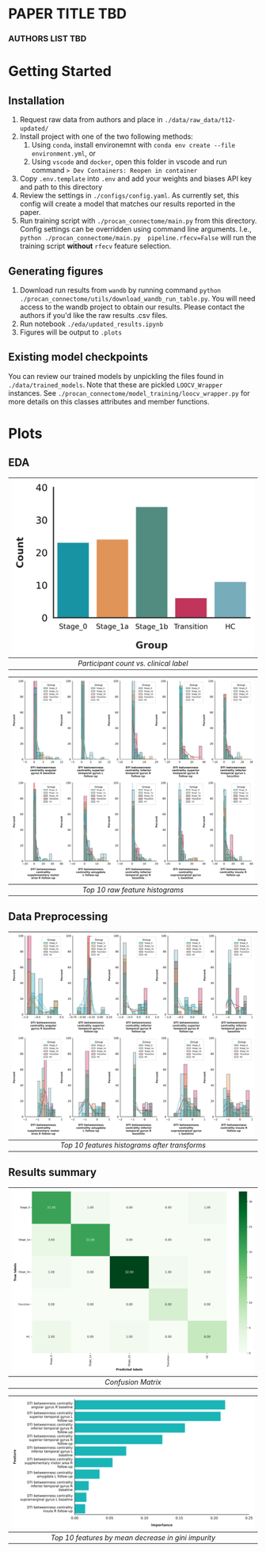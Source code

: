 # PAPER TITLE TBD
### AUTHORS LIST TBD


# Getting Started
## Installation
1. Request raw data from authors and place in `./data/raw_data/t12-updated/`
2. Install project with one of the two following methods:
    1. Using `conda`, install environemnt with `conda env create --file environment.yml`, or 
    2. Using `vscode` and `docker`, open this folder in vscode and run command `> Dev Containers: Reopen in container`
3. Copy `.env.template` into `.env` and add your weights and biases API key and path to this directory
4. Review the settings in `./configs/config.yaml`. As currently set, this config will create a model that matches our results reported in the paper. 
5. Run training script with `./procan_connectome/main.py` from this directory. Config settings can be overridden using command line arguments. I.e., `python ./procan_connectome/main.py  pipeline.rfecv=False` will run the training script **without** `rfecv` feature selection. 

## Generating figures
1. Download run results from `wandb` by running command `python ./procan_connectome/utils/download_wandb_run_table.py`. You will need access to the wandb project to obtain our results. Please contact the authors if you'd like the raw results .csv files. 
2. Run notebook `./eda/updated_results.ipynb`
3. Figures will be output to `.plots`

## Existing model checkpoints
You can review our trained models by unpickling the files found in `./data/trained_models`. Note that these are pickled `LOOCV_Wrapper` instances. See `./procan_connectome/model_training/loocv_wrapper.py` for more details on this classes attributes and member functions. 

# Plots

## EDA
| ![Label Counts](./plots/label-counts.svg) |
| :--: |
| *Participant count vs. clinical label* |

| ![Raw Top 10 Features](./plots/raw-feature-histograms.svg) |
| :--: |
| *Top 10 raw feature histograms* |

## Data Preprocessing
| ![Transformed Top 10 Features](./plots/transformed-feature-histograms.svg) |
| :--: |
| *Top 10 features histograms after transforms* |

## Results summary
|![Confusion Matrix](./plots/cm.svg) |
| :--: |
| *Confusion Matrix* |

| ![Top 10 features](./plots/top-10-features.svg) |
| :--: | 
| *Top 10 features by mean decrease in gini impurity* |
